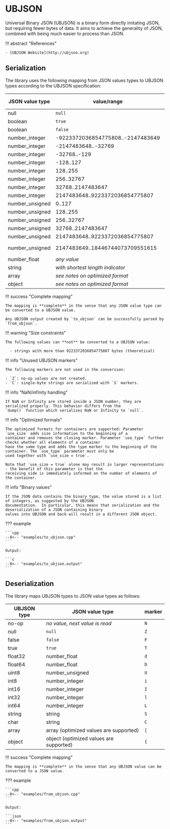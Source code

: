 # UBJSON

Universal Binary JSON (UBJSON) is a binary form directly imitating JSON, but requiring fewer bytes of data. It aims to
achieve the generality of JSON, combined with being much easier to process than JSON.

!!! abstract "References"

    - [UBJSON Website](http://ubjson.org)

## Serialization

The library uses the following mapping from JSON values types to UBJSON types according to the UBJSON specification:

| JSON value type | value/range                       | UBJSON type    | marker |
|-----------------|-----------------------------------|----------------|--------|
| null            | `null`                            | null           | `Z`    |
| boolean         | `true`                            | true           | `T`    |
| boolean         | `false`                           | false          | `F`    |
| number_integer  | -9223372036854775808..-2147483649 | int64          | `L`    |
| number_integer  | -2147483648..-32769               | int32          | `l`    |
| number_integer  | -32768..-129                      | int16          | `I`    |
| number_integer  | -128..127                         | int8           | `i`    |
| number_integer  | 128..255                          | uint8          | `U`    |
| number_integer  | 256..32767                        | int16          | `I`    |
| number_integer  | 32768..2147483647                 | int32          | `l`    |
| number_integer  | 2147483648..9223372036854775807   | int64          | `L`    |
| number_unsigned | 0..127                            | int8           | `i`    |
| number_unsigned | 128..255                          | uint8          | `U`    |
| number_unsigned | 256..32767                        | int16          | `I`    |
| number_unsigned | 32768..2147483647                 | int32          | `l`    |
| number_unsigned | 2147483648..9223372036854775807   | int64          | `L`    |
| number_unsigned | 2147483649..18446744073709551615  | high-precision | `H`    |
| number_float    | *any value*                       | float64        | `D`    |
| string          | *with shortest length indicator*  | string         | `S`    |
| array           | *see notes on optimized format*   | array          | `[`    |
| object          | *see notes on optimized format*   | map            | `{`    |

!!! success "Complete mapping"

    The mapping is **complete** in the sense that any JSON value type can be converted to a UBJSON value.

    Any UBJSON output created by `to_ubjson` can be successfully parsed by `from_ubjson`.

!!! warning "Size constraints"

    The following values can **not** be converted to a UBJSON value:

      - strings with more than 9223372036854775807 bytes (theoretical)

!!! info "Unused UBJSON markers"

    The following markers are not used in the conversion:

    - `Z`: no-op values are not created.
    - `C`: single-byte strings are serialized with `S` markers.

!!! info "NaN/infinity handling"

    If NaN or Infinity are stored inside a JSON number, they are serialized properly. This behavior differs from the
    `dump()` function which serializes NaN or Infinity to `null`.

!!! info "Optimized formats"

    The optimized formats for containers are supported: Parameter `use_size` adds size information to the beginning of a
    container and removes the closing marker. Parameter `use_type` further checks whether all elements of a container
    have the same type and adds the type marker to the beginning of the container. The `use_type` parameter must only be
    used together with `use_size = true`.

    Note that `use_size = true` alone may result in larger representations - the benefit of this parameter is that the
    receiving side is immediately informed on the number of elements of the container.

!!! info "Binary values"

    If the JSON data contains the binary type, the value stored is a list of integers, as suggested by the UBJSON
    documentation.  In particular, this means that serialization and the deserialization of a JSON containing binary
    values into UBJSON and back will result in a different JSON object.

??? example

    ```cpp
    --8<-- "examples/to_ubjson.cpp"
    ```

    Output:

    ```c
    --8<-- "examples/to_ubjson.output"
    ```

## Deserialization

The library maps UBJSON types to JSON value types as follows:

| UBJSON type | JSON value type                         | marker |
|-------------|-----------------------------------------|--------|
| no-op       | *no value, next value is read*          | `N`    |
| null        | `null`                                  | `Z`    |
| false       | `false`                                 | `F`    |
| true        | `true`                                  | `T`    |
| float32     | number_float                            | `d`    |
| float64     | number_float                            | `D`    |
| uint8       | number_unsigned                         | `U`    |
| int8        | number_integer                          | `i`    |
| int16       | number_integer                          | `I`    |
| int32       | number_integer                          | `l`    |
| int64       | number_integer                          | `L`    |
| string      | string                                  | `S`    |
| char        | string                                  | `C`    |
| array       | array (optimized values are supported)  | `[`    |
| object      | object (optimized values are supported) | `{`    |

!!! success "Complete mapping"

    The mapping is **complete** in the sense that any UBJSON value can be converted to a JSON value.

??? example

    ```cpp
    --8<-- "examples/from_ubjson.cpp"
    ```

    Output:

    ```json
    --8<-- "examples/from_ubjson.output"
    ```
